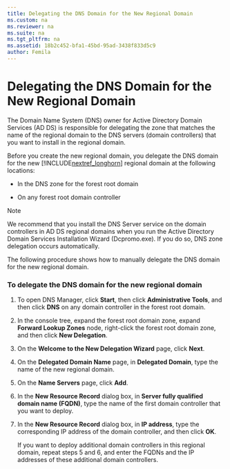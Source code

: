 ```yaml
---
title: Delegating the DNS Domain for the New Regional Domain
ms.custom: na
ms.reviewer: na
ms.suite: na
ms.tgt_pltfrm: na
ms.assetid: 18b2c452-bfa1-45bd-95ad-3438f833d5c9
author: Femila
---
```

# Delegating the DNS Domain for the New Regional Domain
The Domain Name System \(DNS\) owner for Active Directory Domain Services \(AD DS\) is responsible for delegating the zone that matches the name of the regional domain to the DNS servers \(domain controllers\) that you want to install in the regional domain.  
  
Before you create the new regional domain, you delegate the DNS domain for the new [!INCLUDE[nextref_longhorn](../Token/nextref_longhorn_md.md)] regional domain at the following locations:  
  
-   In the DNS zone for the forest root domain  
  
-   On any forest root domain controller  
  
> [!NOTE]  
> We recommend that you install the DNS Server service on the domain controllers in AD DS regional domains when you run the Active Directory Domain Services Installation Wizard \(Dcpromo.exe\). If you do so, DNS zone delegation occurs automatically.  
  
The following procedure shows how to manually delegate the DNS domain for the new regional domain.  
  
### To delegate the DNS domain for the new regional domain  
  
1.  To open DNS Manager, click **Start**, then click **Administrative Tools**, and then click **DNS** on any domain controller in the forest root domain.  
  
2.  In the console tree, expand the forest root domain zone, expand **Forward Lookup Zones** node, right\-click the forest root domain zone, and then click **New Delegation**.  
  
3.  On the **Welcome to the New Delegation Wizard** page, click **Next**.  
  
4.  On the **Delegated Domain Name** page, in **Delegated Domain**, type the name of the new regional domain.  
  
5.  On the **Name Servers** page, click **Add**.  
  
6.  In the **New Resource Record** dialog box, in **Server fully qualified domain name \(FQDN\)**, type the name of the first domain controller that you want to deploy.  
  
7.  In the **New Resource Record** dialog box, in **IP address**, type the corresponding IP address of the domain controller, and then click **OK**.  
  
    If you want to deploy additional domain controllers in this regional domain, repeat steps 5 and 6, and enter the FQDNs and the IP addresses of these additional domain controllers.  
  
